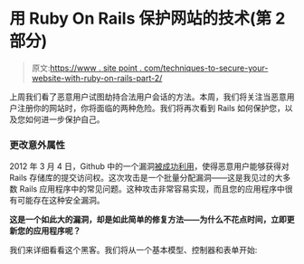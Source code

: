 # 用 Ruby On Rails 保护网站的技术(第 2 部分)

> 原文:[https://www . site point . com/techniques-to-secure-your-website-with-ruby-on-rails-part-2/](https://www.sitepoint.com/techniques-to-secure-your-website-with-ruby-on-rails-part-2/)

上周我们看了恶意用户试图劫持合法用户会话的方法。本周，我们将关注当恶意用户注册你的网站时，你将面临的两种危险。我们将再次看到 Rails 如何保护您，以及您如何进一步保护自己。

### 更改意外属性

2012 年 3 月 4 日，Github 中的一个漏洞[被成功利用](https://github.com/blog/1068-public-key-security-vulnerability-and-mitigation)，使得恶意用户能够获得对 Rails 存储库的提交访问权。这次攻击是一个批量分配漏洞——这是我见过的大多数 Rails 应用程序中的常见问题。这种攻击非常容易实现，而且您的应用程序中很有可能存在这种安全漏洞。

**这是一个如此大的漏洞，却是如此简单的修复方法——为什么不花点时间，立即更新您的应用程序呢？**

我们来详细看看这个黑客。我们将从一个基本模型、控制器和表单开始: